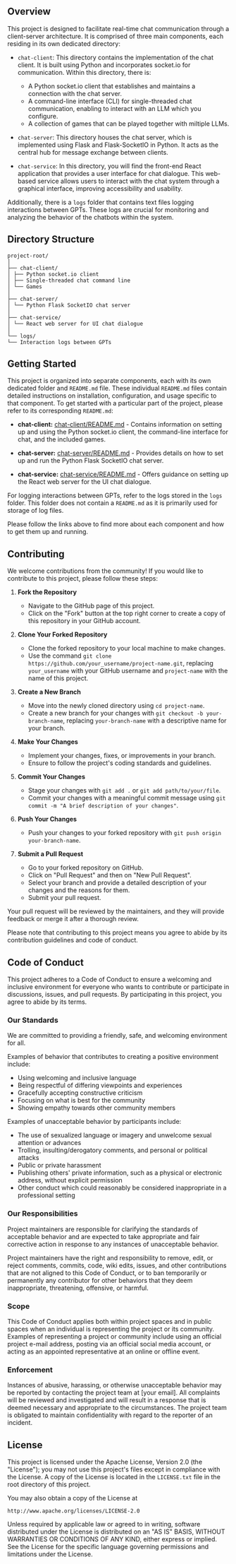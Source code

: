 ## Overview

This project is designed to facilitate real-time chat communication through a client-server architecture. It is comprised of three main components, each residing in its own dedicated directory:

- `chat-client`: This directory contains the implementation of the chat client. It is built using Python and incorporates socket.io for communication. Within this directory, there is:
  - A Python socket.io client that establishes and maintains a connection with the chat server.
  - A command-line interface (CLI) for single-threaded chat communication, enabling to interact with an LLM which you configure.
  - A collection of games that can be played together with miltiple LLMs.

- `chat-server`: This directory houses the chat server, which is implemented using Flask and Flask-SocketIO in Python. It acts as the central hub for message exchange between clients.

- `chat-service`: In this directory, you will find the front-end React application that provides a user interface for chat dialogue. This web-based service allows users to interact with the chat system through a graphical interface, improving accessibility and usability.

Additionally, there is a `logs` folder that contains text files logging interactions between GPTs. These logs are crucial for monitoring and analyzing the behavior of the chatbots within the system.

## Directory Structure
```plaintext
project-root/
│
├── chat-client/
│ ├── Python socket.io client
│ ├── Single-threaded chat command line
│ └── Games
│
├── chat-server/
│ └── Python Flask SocketIO chat server
│
├── chat-service/
│ └── React web server for UI chat dialogue
│
└── logs/
└── Interaction logs between GPTs
```

## Getting Started

This project is organized into separate components, each with its own dedicated folder and `README.md` file. These individual `README.md` files contain detailed instructions on installation, configuration, and usage specific to that component. To get started with a particular part of the project, please refer to its corresponding `README.md`:

- **chat-client:** [chat-client/README.md](./chat-client/README.md) - Contains information on setting up and using the Python socket.io client, the command-line interface for chat, and the included games.

- **chat-server:** [chat-server/README.md](./chat-server/README.md) - Provides details on how to set up and run the Python Flask SocketIO chat server.

- **chat-service:** [chat-service/README.md](./chat-service/README.md) - Offers guidance on setting up the React web server for the UI chat dialogue.

For logging interactions between GPTs, refer to the logs stored in the `logs` folder. This folder does not contain a `README.md` as it is primarily used for storage of log files.

Please follow the links above to find more about each component and how to get them up and running.


## Contributing

We welcome contributions from the community! If you would like to contribute to this project, please follow these steps:

1. **Fork the Repository**
   - Navigate to the GitHub page of this project.
   - Click on the "Fork" button at the top right corner to create a copy of this repository in your GitHub account.

2. **Clone Your Forked Repository**
   - Clone the forked repository to your local machine to make changes.
   - Use the command `git clone https://github.com/your_username/project-name.git`, replacing `your_username` with your GitHub username and `project-name` with the name of this project.

3. **Create a New Branch**
   - Move into the newly cloned directory using `cd project-name`.
   - Create a new branch for your changes with `git checkout -b your-branch-name`, replacing `your-branch-name` with a descriptive name for your branch.

4. **Make Your Changes**
   - Implement your changes, fixes, or improvements in your branch.
   - Ensure to follow the project's coding standards and guidelines.

5. **Commit Your Changes**
   - Stage your changes with `git add .` or `git add path/to/your/file`.
   - Commit your changes with a meaningful commit message using `git commit -m "A brief description of your changes"`.

6. **Push Your Changes**
   - Push your changes to your forked repository with `git push origin your-branch-name`.

7. **Submit a Pull Request**
   - Go to your forked repository on GitHub.
   - Click on "Pull Request" and then on "New Pull Request".
   - Select your branch and provide a detailed description of your changes and the reasons for them.
   - Submit your pull request.

Your pull request will be reviewed by the maintainers, and they will provide feedback or merge it after a thorough review.

Please note that contributing to this project means you agree to abide by its contribution guidelines and code of conduct.

## Code of Conduct

This project adheres to a Code of Conduct to ensure a welcoming and inclusive environment for everyone who wants to contribute or participate in discussions, issues, and pull requests. By participating in this project, you agree to abide by its terms.

### Our Standards

We are committed to providing a friendly, safe, and welcoming environment for all.

Examples of behavior that contributes to creating a positive environment include:

- Using welcoming and inclusive language
- Being respectful of differing viewpoints and experiences
- Gracefully accepting constructive criticism
- Focusing on what is best for the community
- Showing empathy towards other community members

Examples of unacceptable behavior by participants include:

- The use of sexualized language or imagery and unwelcome sexual attention or advances
- Trolling, insulting/derogatory comments, and personal or political attacks
- Public or private harassment
- Publishing others' private information, such as a physical or electronic address, without explicit permission
- Other conduct which could reasonably be considered inappropriate in a professional setting

### Our Responsibilities

Project maintainers are responsible for clarifying the standards of acceptable behavior and are expected to take appropriate and fair corrective action in response to any instances of unacceptable behavior.

Project maintainers have the right and responsibility to remove, edit, or reject comments, commits, code, wiki edits, issues, and other contributions that are not aligned to this Code of Conduct, or to ban temporarily or permanently any contributor for other behaviors that they deem inappropriate, threatening, offensive, or harmful.

### Scope

This Code of Conduct applies both within project spaces and in public spaces when an individual is representing the project or its community. Examples of representing a project or community include using an official project e-mail address, posting via an official social media account, or acting as an appointed representative at an online or offline event.

### Enforcement

Instances of abusive, harassing, or otherwise unacceptable behavior may be reported by contacting the project team at [your email]. All complaints will be reviewed and investigated and will result in a response that is deemed necessary and appropriate to the circumstances. The project team is obligated to maintain confidentiality with regard to the reporter of an incident.

## License

This project is licensed under the Apache License, Version 2.0 (the "License"); you may not use this project's files except in compliance with the License. A copy of the License is located in the `LICENSE.txt` file in the root directory of this project.

You may also obtain a copy of the License at

    http://www.apache.org/licenses/LICENSE-2.0

Unless required by applicable law or agreed to in writing, software distributed under the License is distributed on an "AS IS" BASIS, WITHOUT WARRANTIES OR CONDITIONS OF ANY KIND, either express or implied. See the License for the specific language governing permissions and limitations under the License.

